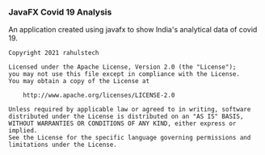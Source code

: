 <h3>JavaFX Covid 19 Analysis</h3>
<p>
An application created using javafx to show India's analytical data
of covid 19.
</p>

```
Copyright 2021 rahulstech

Licensed under the Apache License, Version 2.0 (the "License");
you may not use this file except in compliance with the License.
You may obtain a copy of the License at

    http://www.apache.org/licenses/LICENSE-2.0

Unless required by applicable law or agreed to in writing, software
distributed under the License is distributed on an "AS IS" BASIS,
WITHOUT WARRANTIES OR CONDITIONS OF ANY KIND, either express or implied.
See the License for the specific language governing permissions and
limitations under the License.
```